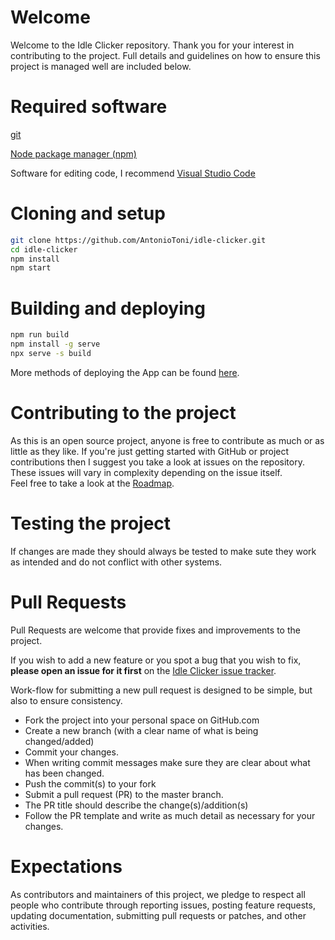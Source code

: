 # Welcome

Welcome to the Idle Clicker repository. Thank you for your interest in contributing to the project. Full details and guidelines on 
how to ensure this project is managed well are included below.

# Required software

<a href="https://git-scm.com/downloads">git</a>

<a href="https://nodejs.org/en/download/">Node package manager (npm)<a/>

Software for editing code, I recommend <a href="https://code.visualstudio.com/download">Visual Studio Code</a>

# Cloning and setup

```sh
git clone https://github.com/AntonioToni/idle-clicker.git
cd idle-clicker
npm install
npm start
```

# Building and deploying

```sh
npm run build
npm install -g serve
npx serve -s build
```
More methods of deploying the App can be found <a href="https://create-react-app.dev/docs/deployment">here</a>.

# Contributing to the project

As this is an open source project, anyone is free to contribute as much or as little as they like. If you're just 
getting started with GitHub or project contributions then I suggest you take a look at issues on the repository. 
These issues will vary in complexity depending on the issue itself.\
Feel free to take a look at the <a href="https://github.com/users/AntonioToni/projects/2">Roadmap</a>.

# Testing the project

If changes are made they should always be tested to make sute they work as intended and do not conflict with other systems.

# Pull Requests

Pull Requests are welcome that provide fixes and improvements to the project.

If you wish to add a new feature or you spot a bug that you wish to fix, **please open an issue for it first** on the
<a href="https://github.com/AntonioToni/idle-clicker/issues">Idle Clicker issue tracker</a>.

Work-flow for submitting a new pull request is designed to be simple, but also to ensure consistency.

* Fork the project into your personal space on GitHub.com
* Create a new branch (with a clear name of what is being changed/added)
* Commit your changes.
* When writing commit messages make sure they are clear about what has been changed.
* Push the commit(s) to your fork
* Submit a pull request (PR) to the master branch.
* The PR title should describe the change(s)/addition(s)
* Follow the PR template and write as much detail as necessary for your changes.

# Expectations
As contributors and maintainers of this project, we pledge to respect all people who contribute through reporting issues, 
posting feature requests, updating documentation, submitting pull requests or patches, and other activities.
